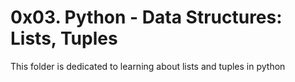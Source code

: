 # 0x03. Python - Data Structures: Lists, Tuples
This folder is dedicated to learning about lists and tuples in python
